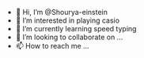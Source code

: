 - 👋 Hi, I’m @Shourya-einstein
- 👀 I’m interested in playing casio
- 🌱 I’m currently learning speed typing
- 💞️ I’m looking to collaborate on ...
- 📫 How to reach me ...

<!---
Shourya-einstein/Shourya-einstein is a ✨ special ✨ repository because its `README.md` (this file) appears on your GitHub profile.
You can click the Preview link to take a look at your changes.
--->

